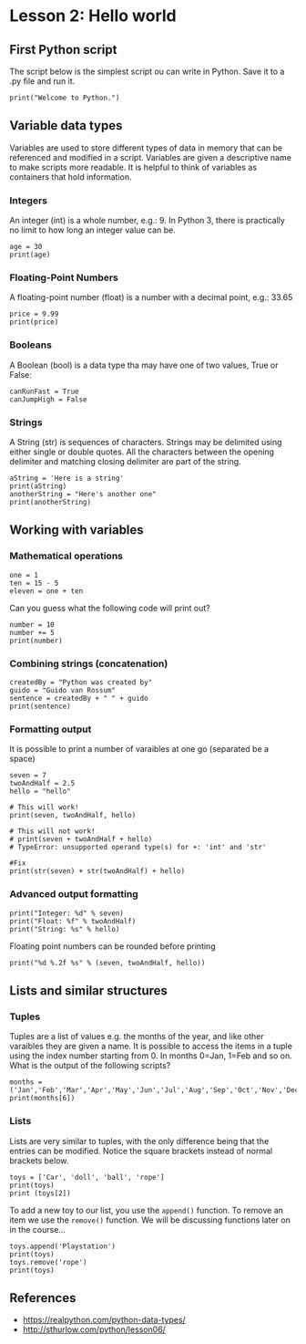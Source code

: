 # Lesson 2: Hello world

<!-- 
2. Use the scripting language to build desktop/console applications to automate common tasks.
2.1.Get started with the scripting language. 
2.1.1. How the interpreter works. 
2.1.2. “Hello, World!” in the chosen language.

2.2.Data types. 
2.2.1. Standard data types. 
2.2.2. Numbers and strings. 
2.2.3. Lists, tuples and dictionaries. 
2.2.4. Assignment statements. 
2.2.5. Formatting Strings. 
2.2.6. Introducing libraries.
-->

## First Python script
The script below is the simplest script ou can write in Python. Save it to a .py file and run it.
~~~
print("Welcome to Python.")
~~~

## Variable data types
Variables are used to store different types of data in memory that can be referenced and modified in a script. Variables are given a descriptive name to make scripts more readable. It is helpful to think of variables as containers that hold information.

### Integers
An integer (int) is a whole number, e.g.: 9. In Python 3, there is practically no limit to how long an integer value can be.
~~~
age = 30
print(age)
~~~

### Floating-Point Numbers
A floating-point number (float) is a number with a decimal point, e.g.: 33.65
~~~
price = 9.99
print(price)
~~~

### Booleans
A Boolean (bool) is a data type tha may have one of two values, True or False:
~~~
canRunFast = True
canJumpHigh = False
~~~

### Strings
A String (str) is sequences of characters. Strings may be delimited using either single or double quotes. All the characters between the opening delimiter and matching closing delimiter are part of the string.
~~~
aString = 'Here is a string'
print(aString)
anotherString = "Here's another one"
print(anotherString)
~~~

## Working with variables
### Mathematical operations
~~~
one = 1
ten = 15 - 5
eleven = one + ten
~~~

Can you guess what the following code will print out?
~~~
number = 10
number += 5
print(number)
~~~

### Combining strings (concatenation)
~~~
createdBy = "Python was created by"
guido = "Guido van Rossum"
sentence = createdBy + " " + guido
print(sentence)
~~~

### Formatting output 
It is possible to print a number of varaibles at one go (separated be a space)
~~~
seven = 7
twoAndHalf = 2.5
hello = "hello"

# This will work!
print(seven, twoAndHalf, hello)

# This will not work!
# print(seven + twoAndHalf + hello)
# TypeError: unsupported operand type(s) for +: 'int' and 'str'

#Fix 
print(str(seven) + str(twoAndHalf) + hello)
~~~

### Advanced output formatting
~~~
print("Integer: %d" % seven)
print("Float: %f" % twoAndHalf)
print("String: %s" % hello)
~~~

Floating point numbers can be rounded before printing 

~~~
print("%d %.2f %s" % (seven, twoAndHalf, hello))
~~~

## Lists and similar structures

### Tuples
Tuples are a list of values e.g. the months of the year, and like other varaibles they are given a name. It is possible to access the items in a tuple using the index number starting from 0. In months 0=Jan, 1=Feb and so on. What is the output of the following scripts?
~~~
months = ('Jan','Feb','Mar','Apr','May','Jun','Jul','Aug','Sep','Oct','Nov','Dec')
print(months[6]) 
~~~

### Lists
Lists are very similar to tuples, with the only difference being that the entries can be modified. Notice the square brackets instead of normal brackets below.
~~~
toys = ['Car', 'doll', 'ball', 'rope']
print(toys)
print (toys[2])
~~~

To add a new toy to our list, you use the `append()` function. To remove an item we use the `remove()` function. We will be discussing functions later on in the course...
~~~
toys.append('Playstation')
print(toys)
toys.remove('rope')
print(toys)
~~~



## References
* https://realpython.com/python-data-types/
* http://sthurlow.com/python/lesson06/
